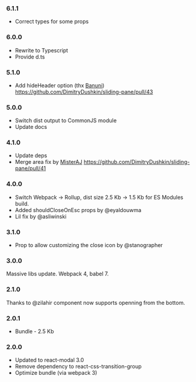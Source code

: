 ### 6.1.1

- Correct types for some props

### 6.0.0

- Rewrite to Typescript
- Provide d.ts

### 5.1.0

- Add hideHeader option (thx [Banuni](https://github.com/banuni)) https://github.com/DimitryDushkin/sliding-pane/pull/43

### 5.0.0

- Switch dist output to CommonJS module
- Update docs

### 4.1.0

- Update deps
- Merge area fix by [MisterAJ](https://github.com/MisterAJ) https://github.com/DimitryDushkin/sliding-pane/pull/41

### 4.0.0

- Switch Webpack -> Rollup, dist size 2.5 Kb -> 1.5 Kb for ES Modules build.
- Added shouldCloseOnEsc props by @eyaldouwma
- Lil fix by @asliwinski

### 3.1.0

- Prop to allow customizing the close icon by @stanographer

### 3.0.0

Massive libs update. Webpack 4, babel 7.

### 2.1.0

Thanks to @zilahir component now supports openning from the bottom.

### 2.0.1

- Bundle - 2.5 Kb

### 2.0.0

- Updated to react-modal 3.0
- Remove dependency to react-css-transition-group
- Optimize bundle (via webpack 3)
